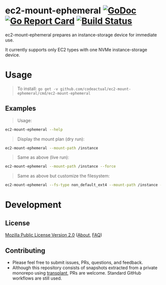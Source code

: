 # ec2-mount-ephemeral [![GoDoc](https://godoc.org/github.com/codeactual/ec2-mount-ephemeral?status.svg)](https://pkg.go.dev/mod/github.com/codeactual/ec2-mount-ephemeral) [![Go Report Card](https://goreportcard.com/badge/github.com/codeactual/ec2-mount-ephemeral)](https://goreportcard.com/report/github.com/codeactual/ec2-mount-ephemeral) [![Build Status](https://travis-ci.org/codeactual/ec2-mount-ephemeral.png)](https://travis-ci.org/codeactual/ec2-mount-ephemeral)

ec2-mount-ephemeral prepares an instance-storage device for immediate use.

It currently supports only EC2 types with one NVMe instance-storage device.

# Usage

> To install: `go get -v github.com/codeactual/ec2-mount-ephemeral/cmd/ec2-mount-ephemeral`

## Examples

> Usage:

```bash
ec2-mount-ephemeral --help
```

> Display the mount plan (dry run):

```bash
ec2-mount-ephemeral --mount-path /instance
```

> Same as above (live run):

```bash
ec2-mount-ephemeral --mount-path /instance --force
```

> Same as above but customize the filesystem:

```bash
ec2-mount-ephemeral --fs-type non_default_ext4 --mount-path /instance --force
```

# Development

## License

[Mozilla Public License Version 2.0](https://www.mozilla.org/en-US/MPL/2.0/) ([About](https://www.mozilla.org/en-US/MPL/), [FAQ](https://www.mozilla.org/en-US/MPL/2.0/FAQ/))

## Contributing

- Please feel free to submit issues, PRs, questions, and feedback.
- Although this repository consists of snapshots extracted from a private monorepo using [transplant](https://github.com/codeactual/transplant), PRs are welcome. Standard GitHub workflows are still used.
